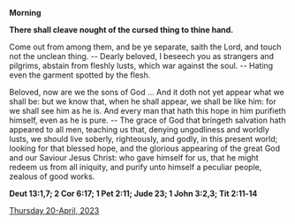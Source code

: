 **Morning**

**There shall cleave nought of the cursed thing to thine hand.**
 
Come out from among them, and be ye separate, saith the Lord, and touch not the unclean thing. -- Dearly beloved, I beseech you as strangers and pilgrims, abstain from fleshly lusts, which war against the soul. -- Hating even the garment spotted by the flesh.
 
Beloved, now are we the sons of God ... And it doth not yet appear what we shall be: but we know that, when he shall appear, we shall be like him: for we shall see him as he is. And every man that hath this hope in him purifieth himself, even as he is pure. -- The grace of God that bringeth salvation hath appeared to all men, teaching us that, denying ungodliness and worldly lusts, we should live soberly, righteously, and godly, in this present world; looking for that blessed hope, and the glorious appearing of the great God and our Saviour Jesus Christ: who gave himself for us, that he might redeem us from all iniquity, and purify unto himself a peculiar people, zealous of good works.  

**Deut 13:1,7; 2 Cor 6:17; 1 Pet 2:11; Jude 23; 1 John 3:2,3; Tit 2:11‑14**

[Thursday 20-April, 2023](https://t.me/daily_light)
